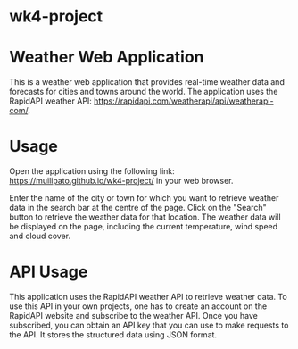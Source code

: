 # wk4-project
# Weather Web Application
This is a weather web application that provides real-time weather data and forecasts for cities and towns around the world. The application uses the RapidAPI weather API: https://rapidapi.com/weatherapi/api/weatherapi-com/.

# Usage
Open the application using the following link: https://muilipato.github.io/wk4-project/ in your web browser.

Enter the name of the city or town for which you want to retrieve weather data in the search bar at the centre of the page.
Click on the "Search" button to retrieve the weather data for that location.
The weather data will be displayed on the page, including the current temperature, wind speed and cloud cover.

# API Usage
This application uses the RapidAPI weather API to retrieve weather data. To use this API in your own projects, one has to create an account on the RapidAPI website and subscribe to the weather API. Once you have subscribed, you can obtain an API key that you can use to make requests to the API.
It stores the structured data using JSON format. 


